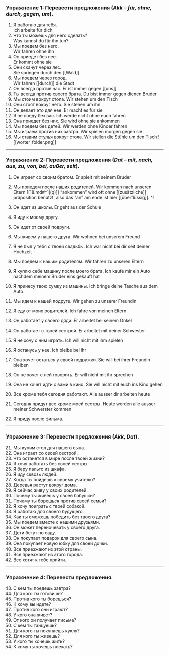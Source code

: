 ### Упражнение 1: Перевести предложения (*Akk – für, ohne, durch, gegen, um*).

1. Я работаю для тебя.  
Ich arbeite für dich
1. Что ты можешь для него сделать?  
Was kannst du für ihn tun?
1. Мы поедем без него.  
Wir fahren ohne ihn 
1. Он приедет без нее.  
Er kommt ohne sie
1. Они скачут через лес.  
Sie springen durch den [[Wald]] 
1. Мы поедем через город.  
Wir fahren [[durch]] die Stadt 
1. Он всегда против нас.  Er ist immer gegen [[uns]]
2. Ты всегда против своего брата.  Du bist immer gegen dienen Bruder 
3. Мы стоим вокруг стола.  Wir stehen um den Tisch
4. Они стоят вокруг него.  Sie stehen um ihn 
5. Он делает это для нее.  Er macht es für sie 
6. Я не поеду без вас.  Ich werde nicht ohne euch fahren
7. Она приедет без них.  Sie wird ohne sie ankommen
8. Мы поедем без детей.  Wir werden ohne Kinder fahren
9. Мы играем против них завтра.  Wir spielen morgen gegen sie 
10. Мы ставим стулья вокруг стола.  Wir stellen die Stühle um den Tisch 
![[worter_folder.png]]

---

### Упражнение 2: Перевести предложения (*Dat – mit, nach, aus, zu, von, bei, außer, seit*).

1. Он играет со своим братом.  Er spielt mit seinem Bruder
2. Мы приедем после наших родителей. Wir kommen nach unseren Eltern
[[18.md#^1|(q)]] “ankommen” wird oft ohne [[zusätzliche]] präposition benutzt, also das “an” am ende ist hier [[überflüssig]]. ^1

1. Он идет из школы.  Er geht aus der Schule
2. Я иду к моему другу.  
3. Он идет от своей подруги.  
4. Мы живем у нашего друга.  Wir wohnen bei unserem Freund 
5. Я не был у тебя с твоей свадьбы.  Ich war nicht bei dir seit deiner Hochzeit
6. Мы поедем к нашим родителям. Wir fahren zu unseren Eltern
7. Я куплю себе машину после моего брата. Ich kaufe mir ein Auto nachdem meinem Bruder eins gekauft hat 
8. Я принесу твою сумку из машины.  Ich bringe deine Tasche aus dem Auto
9. Мы идем к нашей подруге. Wir gehen zu unserer Freundin
10. Я еду от моих родителей.  Ich fahre von meinen Eltern
11. Он работает у своего дяди.  Er arbeitet bei seinem Onkel
12. Он работает с твоей сестрой.  Er arbeitet mit deiner Schwester 
13. Я не хочу с ним играть.  Ich will nicht mit ihm spielen
14. Я останусь у нее.  Ich bleibe bei ihr
15. Она хочет остаться у своей подружки.  Sie will bei ihrer Freundin bleiben
16. Он не хочет с ней говорить.  Er will nicht mit ihr sprechen
17. Она не хочет идти с вами в кино.  Sie will nicht mit euch ins Kino gehen
18. Все кроме тебя сегодня работают.  Alle ausser dir arbeiten heute
19. Сегодня придут все кроме моей сестры.  Heute werden alle ausser meiner Schwerster kommen
20. Я приду после фильма.  

---

### Упражнение 3: Перевести предложения (*Akk, Dat*).

21. Мы купим стол для нашего сына.  
22. Она играет со своей сестрой.  
23. Что останется в мире после твоей жизни?  
24. Я хочу работать без своей сестры.  
25. Я беру пальто из шкафа.  
26. Я иду сквозь людей.  
27. Когда ты пойдешь к своему учителю?  
28. Деревья растут вокруг дома.  
29. Я сейчас живу у своих родителей.  
30. Почему ты живешь у своей бабушки?  
31. Почему ты борешься против своей семьи?  
32. Я хочу поиграть с твоей собакой.  
33. Я работаю для своего будущего.  
34. Как ты сможешь победить без твоего друга?  
35. Мы поедем вместе с нашими друзьями.  
36. Он может переночевать у своего друга.  
37. Дети бегут по саду.  
38. Он покупает подарок для своего сына.  
39. Она покупает новую юбку для своей дочки.  
40. Все приезжают из этой страны.  
41. Все приезжают из этого города.  
42. Все хотят к тебе прийти.  

---

### Упражнение 4: Перевести предложения.

43. С кем ты поедешь завтра?  
44. Для кого ты готовишь?  
45. Против кого ты борешься?  
46. К кому вы идете?  
47. Против кого они играют?  
48. У кого она живет?  
49. От кого он получает письма?  
50. С кем ты танцуешь?  
51. Для кого ты покупаешь куклу?  
52. Для кого ты живешь?  
53. У кого ты хочешь жить?  
54. К кому ты хочешь поехать?  